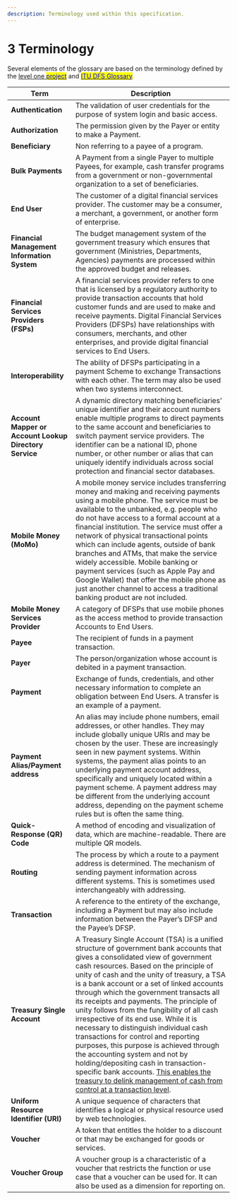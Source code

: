 ```yaml
---
description: Terminology used within this specification.
---
```


# 3 Terminology

Several elements of the glossary are based on the terminology defined by the [level one <mark style="color:blue;">project</mark>](https://www.leveloneproject.org/wp-content/uploads/2020/07/L1P\_Guide\_2019\_Final.pdf) and [<mark style="color:blue;">ITU DFS Glossary</mark>](https://www.itu.int/en/ITU-T/focusgroups/dfs/Documents/201701/ITU\_FGDFS\_DFS-Glossary.pdf)

| Term                                                   | Description                                                                                                                                                                                                                                                                                                                                                                                                                                                                                                                                                                                                                                                                                                                                                                                                                                                                                                                                                                                         |
| ------------------------------------------------------ | --------------------------------------------------------------------------------------------------------------------------------------------------------------------------------------------------------------------------------------------------------------------------------------------------------------------------------------------------------------------------------------------------------------------------------------------------------------------------------------------------------------------------------------------------------------------------------------------------------------------------------------------------------------------------------------------------------------------------------------------------------------------------------------------------------------------------------------------------------------------------------------------------------------------------------------------------------------------------------------------------- |
| **Authentication**                                     | The validation of user credentials for the purpose of system login and basic access.                                                                                                                                                                                                                                                                                                                                                                                                                                                                                                                                                                                                                                                                                                                                                                                                                                                                                                                |
| **Authorization**                                      | The permission given by the Payer or entity to make a Payment.                                                                                                                                                                                                                                                                                                                                                                                                                                                                                                                                                                                                                                                                                                                                                                                                                                                                                                                                      |
| **Beneficiary**                                        | Non referring to a payee of a program.                                                                                                                                                                                                                                                                                                                                                                                                                                                                                                                                                                                                                                                                                                                                                                                                                                                                                                                                                              |
| **Bulk Payments**                                      | A Payment from a single Payer to multiple Payees, for example, cash transfer programs from a government or non-governmental organization to a set of beneficiaries.                                                                                                                                                                                                                                                                                                                                                                                                                                                                                                                                                                                                                                                                                                                                                                                                                                 |
| **End User**                                           | The customer of a digital financial services provider. The customer may be a consumer, a merchant, a government, or another form of enterprise.                                                                                                                                                                                                                                                                                                                                                                                                                                                                                                                                                                                                                                                                                                                                                                                                                                                     |
| **Financial Management Information System**            | The budget management system of the government treasury which ensures that government (Ministries, Departments, Agencies) payments are processed within the approved budget and releases.                                                                                                                                                                                                                                                                                                                                                                                                                                                                                                                                                                                                                                                                                                                                                                                                           |
| **Financial Services Providers (FSPs)**                | A financial services provider refers to one that is licensed by a regulatory authority to provide transaction accounts that hold customer funds and are used to make and receive payments. Digital Financial Services Providers (DFSPs) have relationships with consumers, merchants, and other enterprises, and provide digital financial services to End Users.                                                                                                                                                                                                                                                                                                                                                                                                                                                                                                                                                                                                                                   |
| **Interoperability**                                   | The ability of DFSPs participating in a payment Scheme to exchange Transactions with each other. The term may also be used when two systems interconnect.                                                                                                                                                                                                                                                                                                                                                                                                                                                                                                                                                                                                                                                                                                                                                                                                                                           |
| **Account Mapper or Account Lookup Directory Service** | A dynamic directory matching beneficiaries’ unique identifier and their account numbers enable multiple programs to direct payments to the same account and beneficiaries to switch payment service providers. The identifier can be a national ID, phone number, or other number or alias that can uniquely identify individuals across social protection and financial sector databases.                                                                                                                                                                                                                                                                                                                                                                                                                                                                                                                                                                                                          |
| **Mobile Money (MoMo)**                                | A mobile money service includes transferring money and making and receiving payments using a mobile phone. The service must be available to the unbanked, e.g. people who do not have access to a formal account at a financial institution. The service must offer a network of physical transactional points which can include agents, outside of bank branches and ATMs, that make the service widely accessible. Mobile banking or payment services (such as Apple Pay and Google Wallet) that offer the mobile phone as just another channel to access a traditional banking product are not included.                                                                                                                                                                                                                                                                                                                                                                                         |
| **Mobile Money Services Provider**                     | A category of DFSPs that use mobile phones as the access method to provide transaction Accounts to End Users.                                                                                                                                                                                                                                                                                                                                                                                                                                                                                                                                                                                                                                                                                                                                                                                                                                                                                       |
| **Payee**                                              | The recipient of funds in a payment transaction.                                                                                                                                                                                                                                                                                                                                                                                                                                                                                                                                                                                                                                                                                                                                                                                                                                                                                                                                                    |
| **Payer**                                              | The person/organization whose account is debited in a payment transaction.                                                                                                                                                                                                                                                                                                                                                                                                                                                                                                                                                                                                                                                                                                                                                                                                                                                                                                                          |
| **Payment**                                            | Exchange of funds, credentials, and other necessary information to complete an obligation between End Users. A transfer is an example of a payment.                                                                                                                                                                                                                                                                                                                                                                                                                                                                                                                                                                                                                                                                                                                                                                                                                                                 |
| **Payment Alias/Payment address**                      | An alias may include phone numbers, email addresses, or other handles. They may include globally unique URIs and may be chosen by the user. These are increasingly seen in new payment systems. Within systems, the payment alias points to an underlying payment account address, specifically and uniquely located within a payment scheme. A payment address may be different from the underlying account address, depending on the payment scheme rules but is often the same thing.                                                                                                                                                                                                                                                                                                                                                                                                                                                                                                            |
| **Quick-Response (QR) Code**                           | A method of encoding and visualization of data, which are machine-readable. There are multiple QR models.                                                                                                                                                                                                                                                                                                                                                                                                                                                                                                                                                                                                                                                                                                                                                                                                                                                                                           |
| **Routing**                                            | The process by which a route to a payment address is determined. The mechanism of sending payment information across different systems. This is sometimes used interchangeably with addressing.                                                                                                                                                                                                                                                                                                                                                                                                                                                                                                                                                                                                                                                                                                                                                                                                     |
| **Transaction**                                        | A reference to the entirety of the exchange, including a Payment but may also include information between the Payer’s DFSP and the Payee’s DFSP.                                                                                                                                                                                                                                                                                                                                                                                                                                                                                                                                                                                                                                                                                                                                                                                                                                                    |
| **Treasury Single Account**                            | A Treasury Single Account (TSA) is a unified structure of government bank accounts that gives a consolidated view of government cash resources. Based on the principle of unity of cash and the unity of treasury, a TSA is a bank account or a set of linked accounts through which the government transacts all its receipts and payments. The principle of unity follows from the fungibility of all cash irrespective of its end use. While it is necessary to distinguish individual cash transactions for control and reporting purposes, this purpose is achieved through the accounting system and not by holding/depositing cash in transaction-specific bank accounts. [This enables the treasury to delink management of cash from control at a transaction level](https://www.imf.org/external/pubs/ft/wp/2010/wp10143.pdf#%3A\~%3Atext%3DA%20treasury%20single%20account%20%28TSA%29%20is%20an%20essential%2Cpriority%20in%20the%20public%20financial%20management%20reform%20agenda). |
| **Uniform Resource Identifier (URI)**                  | A unique sequence of characters that identifies a logical or physical resource used by web technologies.                                                                                                                                                                                                                                                                                                                                                                                                                                                                                                                                                                                                                                                                                                                                                                                                                                                                                            |
| **Voucher**                                            | A token that entitles the holder to a discount or that may be exchanged for goods or services.                                                                                                                                                                                                                                                                                                                                                                                                                                                                                                                                                                                                                                                                                                                                                                                                                                                                                                      |
| **Voucher Group**                                      | A voucher group is a characteristic of a voucher that restricts the function or use case that a voucher can be used for. It can also be used as a dimension for reporting on.                                                                                                                                                                                                                                                                                                                                                                                                                                                                                                                                                                                                                                                                                                                                                                                                                       |
